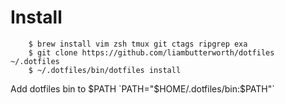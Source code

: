 # Install

```
    $ brew install vim zsh tmux git ctags ripgrep exa
    $ git clone https://github.com/liambutterworth/dotfiles ~/.dotfiles
    $ ~/.dotfiles/bin/dotfiles install
```

Add dotfiles bin to $PATH `PATH="$HOME/.dotfiles/bin:$PATH"`
